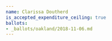 ```yaml
---
name: Clarissa Doutherd
is_accepted_expenditure_ceiling: true
ballots:
- _ballots/oakland/2018-11-06.md
---
```

